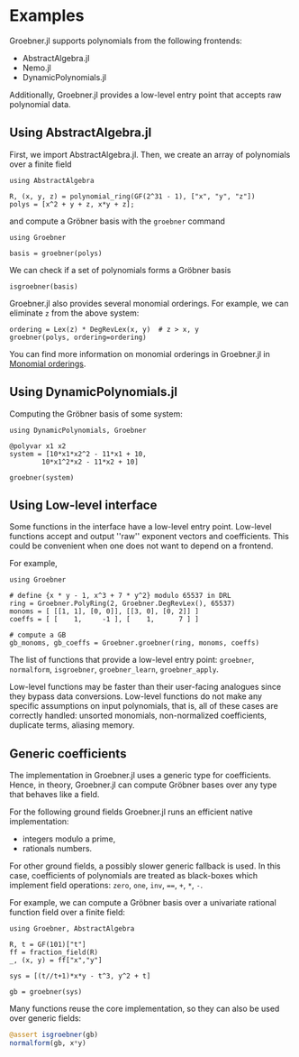 # Examples

Groebner.jl supports polynomials from the following frontends:

- AbstractAlgebra.jl
- Nemo.jl
- DynamicPolynomials.jl

Additionally, Groebner.jl provides a low-level entry point that accepts raw polynomial data.

## Using AbstractAlgebra.jl

First, we import AbstractAlgebra.jl. 
Then, we create an array of polynomials over a finite field

```@example aa
using AbstractAlgebra

R, (x, y, z) = polynomial_ring(GF(2^31 - 1), ["x", "y", "z"])
polys = [x^2 + y + z, x*y + z];
```

and compute a Gröbner basis with the `groebner` command

```@example aa
using Groebner

basis = groebner(polys)
```

We can check if a set of polynomials forms a Gröbner basis

```@example aa
isgroebner(basis)
```

Groebner.jl also provides several monomial orderings. 
For example, we can eliminate `z` from the above system:

```@example aa
ordering = Lex(z) * DegRevLex(x, y)  # z > x, y
groebner(polys, ordering=ordering)
```

You can find more information on monomial orderings in Groebner.jl in [Monomial orderings](@ref).

## Using DynamicPolynomials.jl

Computing the Gröbner basis of some system:

```@example dp
using DynamicPolynomials, Groebner

@polyvar x1 x2
system = [10*x1*x2^2 - 11*x1 + 10,
        10*x1^2*x2 - 11*x2 + 10]

groebner(system)
```

## Using Low-level interface

Some functions in the interface have a low-level entry point. Low-level functions accept and output ''raw'' exponent vectors and coefficients. This could be convenient when one does not want to depend on a frontend.

For example,

```@example
using Groebner

# define {x * y - 1, x^3 + 7 * y^2} modulo 65537 in DRL
ring = Groebner.PolyRing(2, Groebner.DegRevLex(), 65537)
monoms = [ [[1, 1], [0, 0]], [[3, 0], [0, 2]] ]
coeffs = [ [    1,     -1 ], [    1,      7 ] ]

# compute a GB
gb_monoms, gb_coeffs = Groebner.groebner(ring, monoms, coeffs)
```

The list of functions that provide a low-level entry point: `groebner`, `normalform`, `isgroebner`, `groebner_learn`, `groebner_apply`.

Low-level functions may be faster than their user-facing analogues since they bypass data conversions. Low-level functions do not make any specific assumptions on input polynomials, that is, all of these cases are correctly handled: unsorted monomials, non-normalized coefficients, duplicate terms, aliasing memory.

## Generic coefficients

The implementation in Groebner.jl uses a generic type for coefficients. Hence, in theory, Groebner.jl can compute Gröbner bases over any type that behaves like a field.

For the following ground fields Groebner.jl runs an efficient native implementation:
- integers modulo a prime,
- rationals numbers.

For other ground fields, a possibly slower generic fallback is used. In this case, coefficients of polynomials are treated as black-boxes which implement field operations: `zero`, `one`, `inv`, `==`, `+`, `*`, `-`.

For example, we can compute a Gröbner basis over a univariate rational function field over a finite field:

```@example generic2
using Groebner, AbstractAlgebra

R, t = GF(101)["t"]
ff = fraction_field(R)
_, (x, y) = ff["x","y"]

sys = [(t//t+1)*x*y - t^3, y^2 + t]

gb = groebner(sys)
```

Many functions reuse the core implementation, so they can also be used over generic fields:

```julia
@assert isgroebner(gb)
normalform(gb, x*y)
```
